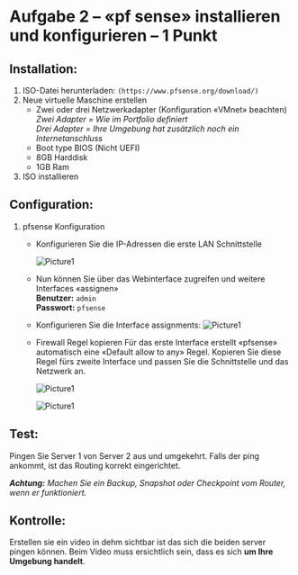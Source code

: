 # Aufgabe 2 – «pf sense» installieren und konfigurieren – 1 Punkt
## Installation:
1. ISO-Datei herunterladen: `(https://www.pfsense.org/download/)`
1. Neue virtuelle Maschine erstellen
    - Zwei oder drei Netzwerkadapter (Konfiguration «VMnet» beachten)</br>
      *Zwei Adapter = Wie im Portfolio definiert* </br>
      *Drei Adapter = Ihre Umgebung hat zusätzlich noch ein Internetanschluss*
    - Boot type BIOS (Nicht UEFI)
    - 8GB Harddisk
    - 1GB Ram
1. ISO installieren
## Configuration:
1. pfsense Konfiguration
    - Konfigurieren Sie die IP-Adressen die erste LAN Schnittstelle
    
        ![Picture1](./bilder/router/01.png)

    - Nun können Sie über das Webinterface zugreifen und weitere Interfaces «assignen»</br>
        **Benutzer:** `admin`</br>
        **Passwort:** `pfsense`

    - Konfigurieren Sie die Interface assignments:
        ![Picture1](./bilder/router/02.png)

    - Firewall Regel kopieren
        Für das erste Interface erstellt «pfsense» automatisch eine «Default allow to any» Regel. Kopieren Sie diese Regel fürs zweite Interface und passen Sie die Schnittstelle und das Netzwerk an.

        ![Picture1](./bilder/router/03.png)

        ![Picture1](./bilder/router/04.png)


## Test:
Pingen Sie Server 1 von Server 2 aus und umgekehrt. Falls der ping ankommt, ist das Routing korrekt eingerichtet. 

***Achtung:** Machen Sie ein Backup, Snapshot oder Checkpoint vom Router, wenn er funktioniert.*


## Kontrolle:
Erstellen sie ein video in dehm sichtbar ist das sich die beiden server pingen können. Beim Video muss ersichtlich sein, dass es sich **um Ihre Umgebung handelt**.